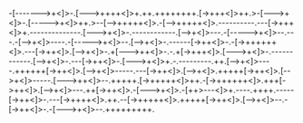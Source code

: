 -[------->+<]>-.[--->++++<]>+.++.++++++++.[->+++<]>++.>-[--->+<]>-.[----->+<]>++.>--[-->+++++<]>.-[-->+++++<]>.----------.---[->+++<]>+.--------------.[--->+<]>-.------------.[-->+<]>---.-[----->+<]>--.---.-[-->+<]>----.-[----->+<]>--.[-->+<]>-.------[->++<]>-.-[->++++++<]>.---[->++<]>.[-->+<]>-.+[--->++<]>-.-.+[->+++<]>.[--->+<]>-.------------.[-->+<]>-.---[->++<]>-.[--->+<]>+.-.---------.++.[-->+<]>----.++++++[->++<]>.[-->+<]>-----.---[->++<]>.[-->+<]>.+++++[->++<]>.[-->+<]>-----.[--->++<]>--.+++++.[->+++++<]>++.-[->++++++<]>.+++[->++<]>.[-->+<]>---.++[->++<]>.-[--->+<]>.-[++>---<]>+.----.++++.-----[->++<]>-.---[->++++<]>.++.--[->+++++<]>.+++++[->++<]>.[-->+<]>--.-[->++<]>-.-[--->+<]>--.+++++++++.
